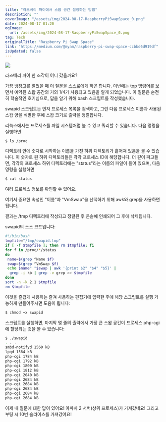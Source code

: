 ```yaml
---
title: "라즈베리 파이에서 스왑 공간 설정하는 방법"
description: ""
coverImage: "/assets/img/2024-08-17-RaspberryPiSwapSpace_0.png"
date: 2024-08-17 01:20
ogImage: 
  url: /assets/img/2024-08-17-RaspberryPiSwapSpace_0.png
tag: Tech
originalTitle: "Raspberry Pi Swap Space"
link: "https://medium.com/@myam/raspberry-pi-swap-space-ccbbd6d919df"
isUpdated: false
---
```



<img src="/assets/img/2024-08-17-RaspberryPiSwapSpace_0.png" />

라즈베리 파이 한 조각이 어디 갔을까요?

가끔 냉장고를 열었을 때 이 질문을 스스로에게 하곤 합니다. 이번에는 top 명령어를 보면서 예약된 스왑 공간의 거의 1/4가 사용되고 있음을 알게 되었습니다. 이 질문은 순전히 학술적인 호기심으로, 답을 알기 위해 bash 스크립트를 작성했습니다.

swapid 스크립트는 먼저 프로세스 목록을 검색하고, 그런 다음 프로세스 이름과 사용된 스왑 양을 식별한 후에 스왑 크기로 출력을 정렬합니다.

<div class="content-ad"></div>

리눅스에서는 프로세스를 파일 시스템처럼 볼 수 있고 쿼리할 수 있습니다. 다음 명령을 실행하면

```bash
$ ls /proc
```

디렉토리 안에 숫자로 시작하는 이름을 가진 하위 디렉토리가 흩어져 있음을 볼 수 있습니다. 이 숫자로 된 하위 디렉토리들은 각각 프로세스 ID에 해당합니다. 더 깊이 파고들면, 각각의 프로세스 하위 디렉토리에는 "status"라는 이름의 파일이 들어 있으며, 다음 명령을 실행하면

```bash
$ cat status
```

<div class="content-ad"></div>

여러 프로세스 정보를 확인할 수 있어요.

여기서 중요한 속성인 "이름"과 "VmSwap"을 선택하기 위해 awk와 grep을 사용하면 됩니다.

결과는 /tmp 디렉토리에 작성되고 정렬된 후 콘솔에 인쇄되어 그 후에 삭제됩니다.

swapid의 소스 코드입니다:

<div class="content-ad"></div>

```bash
#!/bin/bash
tmpfile="/tmp/swapid.tmp"
if [ -f $tmpfile ]; then rm $tmpfile; fi
for f in /proc/*/status
do
 name=$(grep ^Name $f)
 swap=$(grep ^VmSwap $f)
 echo $name" "$swap | awk '{print $2" "$4" "$5}' |
  grep -i kb | grep -v grep >> $tmpfile
done
sort -n -k 2.1 $tmpfile
rm $tmpfile
```

이것을 즐겁게 사용하는 즐겨 사용하는 편집기에 입력한 후에 해당 스크립트를 실행 가능하게 만들어주시면 도움이 됩니다:

```bash
$ chmod +x swapid
```

스크립트를 실행하면, 마지막 몇 줄의 출력에서 가장 큰 스왑 공간이 프로세스 php-cgi에 할당되는 것을 볼 수 있습니다:


<div class="content-ad"></div>

```bash
$ ./swapid
. . .
smbd-notifyd 1560 kB
lpqd 1564 kB
php-cgi 1784 kB
php-cgi 1792 kB
php-cgi 1800 kB
php-cgi 1812 kB
php-cgi 2040 kB
php-cgi 2684 kB
php-cgi 2684 kB
php-cgi 2684 kB
php-cgi 2684 kB
php-cgi 2684 kB
```

이제 내 질문에 대한 답이 있어요! 아파치 2 서버(상위 프로세스)가 가져갔네요! 그리고 부팅 시 10번 슬라이스를 가져갔어요!